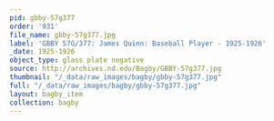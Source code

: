 ```yaml
---
pid: gbby-57g377
order: '931'
file_name: gbby-57g377.jpg
label: 'GBBY 57G/377: James Quinn: Baseball Player - 1925-1926'
_date: 1925-1926
object_type: glass plate negative
source: http://archives.nd.edu/Bagby/GBBY-57g377.jpg
thumbnail: "/_data/raw_images/bagby/gbby-57g377.jpg"
full: "/_data/raw_images/bagby/gbby-57g377.jpg"
layout: bagby_item
collection: bagby
---
```

